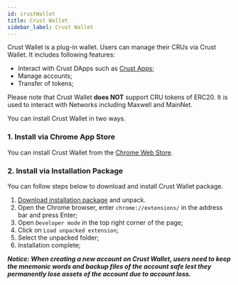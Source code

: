 ```yaml
---
id: crustWallet
title: Crust Wallet
sidebar_label: Crust Wallet
---
```


Crust Wallet is a plug-in wallet. Users can manage their CRUs via Crust Wallet. It includes following features:

* Interact with Crust DApps such as [Crust Apps](https://apps.crust.network/#/accounts);
* Manage accounts;
* Transfer of tokens;

Please note that Crust Wallet **does NOT** support CRU tokens of ERC20. It is used to interact with Networks including Maxwell and MainNet.

You can install Crust Wallet in two ways.

### 1. Install via Chrome App Store

You can install Crust Wallet from the [Chrome Web Store](https://chrome.google.com/webstore/detail/crust-wallet/jccapkebeeiajkkdemacblkjhhhboiek).

### 2. Install via Installation Package 

You can follow steps below to download and install Crust Wallet package.

  1. [Download installation package](https://github.com/crustio/crust-extension/releases/download/v1.0.6/crust-wallet-1.0.6.zip) and unpack.
  2. Open the Chrome browser, enter `chrome://extensions/` in the address bar and press Enter;
  3. Open `Developer mode` in the top right corner of the page;
  4. Click on `Load unpacked extension`;
  5. Select the unpacked folder;
  6. Installation complete;

***Notice: When creating a new account on Crust Wallet, users need to keep the mnemonic words and backup files of the account safe lest they permanently lose assets of the account due to account loss.***

